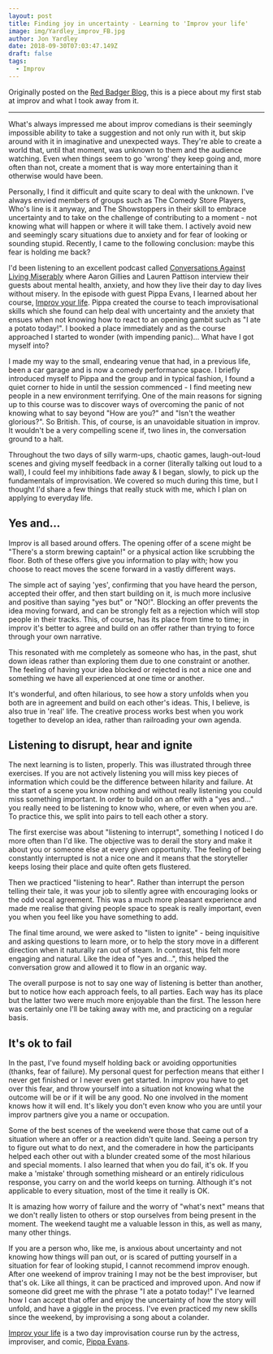 ```yaml
---
layout: post
title: Finding joy in uncertainty - Learning to 'Improv your life'
image: img/Yardley_improv_FB.jpg
author: Jon Yardley
date: 2018-09-30T07:03:47.149Z
draft: false
tags: 
  - Improv
---
```


Originally posted on the [Red Badger Blog](https://blog.red-badger.com/finding-joy-in-uncertainty-learning-to-improv-your-life), this is a piece about my first stab at improv and what I took away from it.

---

What's always impressed me about improv comedians is their seemingly impossible ability to take a suggestion and not only run with it, but skip around with it in imaginative and unexpected ways. They're able to create a world that, until that moment, was unknown to them and the audience watching. Even when things seem to go 'wrong' they keep going and, more often than not, create a moment that is way more entertaining than it otherwise would have been.

Personally, I find it difficult and quite scary to deal with the unknown. I've always envied members of groups such as The Comedy Store Players, Who's line is it anyway, and The Showstoppers in their skill to embrace uncertainty and to take on the challenge of contributing to a moment - not knowing what will happen or where it will take them. I actively avoid new and seemingly scary situations due to anxiety and for fear of looking or sounding stupid. Recently, I came to the following conclusion: maybe this fear is holding me back?

I'd been listening to an excellent podcast called [Conversations Against Living Miserably](https://podcasts.apple.com/gb/podcast/conversations-against-living-miserably/id1461758552) where Aaron Gillies and Lauren Pattison interview their guests about mental health, anxiety, and how they live their day to day lives without misery. In the episode with guest Pippa Evans, I learned about her course, [Improv your life](http://www.pippaevans.com/improv-your-life.html). Pippa created the course to teach improvisational skills which she found can help deal with uncertainty and the anxiety that ensues when not knowing how to react to an opening gambit such as "I ate a potato today!". I booked a place immediately and as the course approached I started to wonder (with impending panic)... What have I got myself into?

I made my way to the small, endearing venue that had, in a previous life, been a car garage and is now a comedy performance space. I briefly introduced myself to Pippa and the group and in typical fashion, I found a quiet corner to hide in until the session commenced - I find meeting new people in a new environment terrifying. One of the main reasons for signing up to this course was to discover ways of overcoming the panic of not knowing what to say beyond "How are you?" and "Isn't the weather glorious?". So British. This, of course, is an unavoidable situation in improv. It wouldn't be a very compelling scene if, two lines in, the conversation ground to a halt.

Throughout the two days of silly warm-ups, chaotic games, laugh-out-loud scenes and giving myself feedback in a corner (literally talking out loud to a wall), I could feel my inhibitions fade away & I began, slowly, to pick up the fundamentals of improvisation. We covered so much during this time, but I thought I'd share a few things that really stuck with me, which I plan on applying to everyday life.

## Yes and...

Improv is all based around offers. The opening offer of a scene might be "There's a storm brewing captain!" or a physical action like scrubbing the floor. Both of these offers give you information to play with; how you choose to react moves the scene forward in a vastly different ways. 

The simple act of saying 'yes', confirming that you have heard the person, accepted their offer, and then start building on it, is much more inclusive and positive than saying "yes but" or "NO!". Blocking an offer prevents the idea moving forward, and can be strongly felt as a rejection which will stop people in their tracks. This, of course, has its place from time to time; in improv it's better to agree and build on an offer rather than trying to force through your own narrative. 

This resonated with me completely as someone who has, in the past, shut down ideas rather than exploring them due to one constraint or another. The feeling of having your idea blocked or rejected is not a nice one and something we have all experienced at one time or another.

It's wonderful, and often hilarious, to see how a story unfolds when you both are in agreement and build on each other's ideas. This, I believe, is also true in 'real' life. The creative process works best when you work together to develop an idea, rather than railroading your own agenda.

## Listening to disrupt, hear and ignite

The next learning is to listen, properly. This was illustrated through three exercises. If you are not actively listening you will miss key pieces of information which could be the difference between hilarity and failure. At the start of a scene you know nothing and without really listening you could miss something important. In order to build on an offer with a "yes and..." you really need to be listening to know who, where, or even when you are. To practice this, we split into pairs to tell each other a story. 

The first exercise was about "listening to interrupt", something I noticed I do more often than I'd like. The objective was to derail the story and make it about you or someone else at every given opportunity. The feeling of being constantly interrupted is not a nice one and it means that the storyteller keeps losing their place and quite often gets flustered.

Then we practiced "listening to hear". Rather than interrupt the person telling their tale, it was your job to silently agree with encouraging looks or the odd vocal agreement. This was a much more pleasant experience and made me realise that giving people space to speak is really important, even you when you feel like you have something to add.

The final time around, we were asked to "listen to ignite" - being inquisitive and asking questions to learn more, or to help the story move in a different direction when it naturally ran out of steam. In contrast, this felt more engaging and natural. Like the idea of "yes and...", this helped the conversation grow and allowed it to flow in an organic way. 

The overall purpose is not to say one way of listening is better than another, but to notice how each approach feels, to all parties. Each way has its place but the latter two were much more enjoyable than the first. The lesson here was certainly one I'll be taking away with me, and practicing on a regular basis. 

## It's ok to fail

In the past, I've found myself holding back or avoiding opportunities (thanks, fear of failure). My personal quest for perfection means that either I never get finished or I never even get started. In improv you have to get over this fear, and throw yourself into a situation not knowing what the outcome will be or if it will be any good. No one involved in the moment knows how it will end. It's likely you don't even know who you are until your improv partners give you a name or occupation.

Some of the best scenes of the weekend were those that came out of a situation where an offer or a reaction didn't quite land. Seeing a person try to figure out what to do next, and the comeradere in how the participants helped each other out with a blunder created some of the most hilarious and special moments. I also learned that when you do fail, it's ok. If you make a 'mistake' through something misheard or an entirely ridiculous response, you carry on and the world keeps on turning. Although it's not applicable to every situation, most of the time it really is OK.

It is amazing how worry of failure and the worry of "what's next" means that we don't really listen to others or stop ourselves from being present in the moment. The weekend taught me a valuable lesson in this, as well as many, many other things.

If you are a person who, like me, is anxious about uncertainty and not knowing how things will pan out, or is scared of putting yourself in a situation for fear of looking stupid, I cannot recommend improv enough. After one weekend of improv training I may not be the best improviser, but that's ok. Like all things, it can be practiced and improved upon. And now if someone did greet me with the phrase "I ate a potato today!" I've learned how I can accept that offer and enjoy the uncertainty of how the story will unfold, and have a giggle in the process. I've even practiced my new skills since the weekend, by improvising a song about a colander.

[Improv your life](http://www.pippaevans.com/improv-your-life.html) is a two day improvisation course run by the actress, improviser, and comic, [Pippa Evans](http://www.pippaevans.com/).